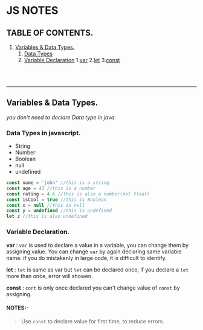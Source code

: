 # JS NOTES

## TABLE OF CONTENTS.

1. [Variables & Data Types.](#Topic1)
    1. [Data Types](#Topic1.1)
    1. [Variable Declaration](#Topic1.2)
        1.[var](#Topic1.2.1)
        2.[let](#Topic1.2.2)
        3.[const](#Topic1.2.3) 
 
<br>

<br>

---

## Variables & Data Types.<a name="Topic1"></a>

*you don't need to declare Data type in java.*

### Data Types in javascript.<a name="Topic1.1"></a>
- String
- Number
- Boolean
- null
- undefined
```javascript
const name = 'john' //this is a string
const age = 43 //this is a number
const rating = 4.6 //this is also a number(not float)
const isCool = true //this is Boolean
const x = null //this is null
const y = undefined //this is undefined
let z //this is also undefined
```
### Variable Declaration.<a name="Topic1.2"></a>

**var**<a name="Topic1.2.1"></a> : `var` is used to declare a value in a variable, you can change them by assigning value.
          You can change `var` by again declaring same variable name.
          if you do mistakenly in large code, it is difficult to identify.

**let**<a name="Topic1.2.2"></a> : `let` is same as var but `let` can be declared once, if you declare a `let` more than once, error will showen.

**const**<a name="Topic1.2.3"></a> : `cont` is only once declared you can't change value of `const` by assigning.


#### NOTES:-

>Use `const` to declare value for first time, to reduce errors.



